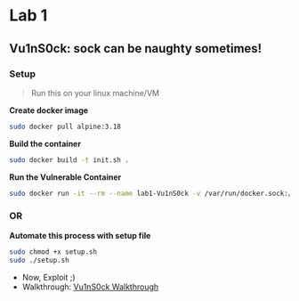 # Lab 1
## Vu1nS0ck: sock can be naughty sometimes!

### Setup 
> Run this on your linux machine/VM

**Create docker image**
```bash
sudo docker pull alpine:3.18
```

**Build the container**
```bash
sudo docker build -t init.sh .
```

**Run the Vulnerable Container**
```bash
sudo docker run -it --rm --name lab1-Vu1nS0ck -v /var/run/docker.sock:/var/run/docker.sock --user root init.sh bash
```
### OR
**Automate this process with setup file**
```bash
sudo chmod +x setup.sh
sudo ./setup.sh
```

- Now, Exploit ;)
- Walkthrough: [Vu1nS0ck Walkthrough](#)